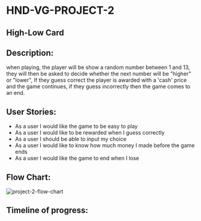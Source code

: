 # HND-VG-PROJECT-2
## High-Low Card
## Description:

when playing, the player will be show a random number between 1 and 13, they will then be asked to decide whether the next number will be "higher" or "lower", If they guess correct the player is awarded with a 'cash' price and the game continues, if they guess incorrectly then the game comes to an end.

## User Stories:

* As a user I would like the game to be easy to play
* As a user I would like to be rewarded when I guess correctly
* As a user I should be able to input my choice
* As a user I would like to know how much money I made before the game ends
* As a user I would like the game to end when I lose

## Flow Chart:
![project-2-flow-chart](https://user-images.githubusercontent.com/31927590/32720008-2bdd9a78-c85a-11e7-96b3-f0a77c2df878.jpg)


## Timeline of progress:
